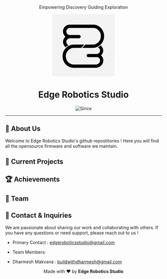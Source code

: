 <p align="center">
  Empowering Discovery Guiding Exploration
</p>

<p align="center">
   <img src="logo.png" alt="Organization Logo" width="200"/>
</p>

<h1 align="center">
    Edge Robotics Studio
</h1>

<p align="center">
  <img src="https://img.shields.io/badge/Since-2025-blue" alt="Since"/>
</p>

---

## 🤖 About Us

Welcome to Edge Robotics Studio's github repostitories ! Here you will find all the opensource firmware and software we maintain.

## 🚀 Current Projects  

## 🏆 Achievements 

## 👥 Team 

## 📧 Contact & Inquiries

We are passionate about sharing our work and collaborating with others. If you have any questions or need support, please reach out to us !

- Primary Contact : edgeroboticsstudio@gmail.com

- Team Members:
 + Dharmesh Makvana : buildwithdharmesh@gmail.com

<p align="center">
  Made with ❤️ by <b> Edge Robotics Studio </b>
</p>
